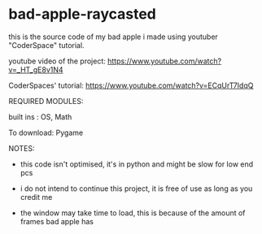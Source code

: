 # bad-apple-raycasted
this is the source code of my bad apple i made using youtuber "CoderSpace" tutorial.

youtube video of the project: https://www.youtube.com/watch?v=_HT_gE8v1N4

CoderSpaces' tutorial: https://www.youtube.com/watch?v=ECqUrT7IdqQ

REQUIRED MODULES:

built ins : OS, Math

To download: Pygame

NOTES:

- this code isn't optimised, it's in python and might be slow for low end pcs

- i do not intend to continue this project, it is free of use as long as you credit me

- the window may take time to load, this is because of the amount of frames bad apple has

